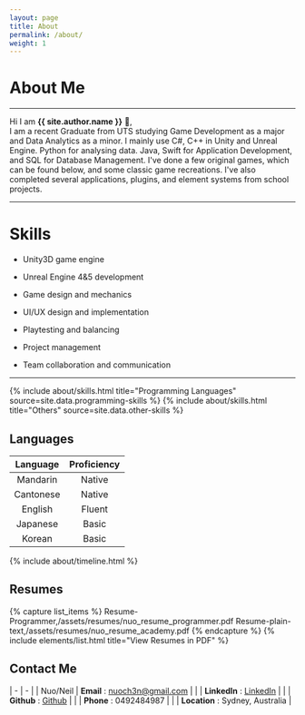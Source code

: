 ```yaml
---
layout: page
title: About
permalink: /about/
weight: 1
---
```


# **About Me**


---

Hi I am **{{ site.author.name }}** :wave:,<br>
I am a recent Graduate from UTS studying Game Development as a major and Data Analytics as a minor. I mainly use C#, C++ in Unity and Unreal Engine. Python for analysing data. Java, Swift for Application Development, and SQL for Database Management. I've done a few original games, which can be found below, and some classic game recreations. I've also completed several applications, plugins, and element systems from school projects.

---

# Skills
- Unity3D game engine
- Unreal Engine 4&5 development

- Game design and mechanics
- UI/UX design and implementation
- Playtesting and balancing

- Project management
- Team collaboration and communication
 
--- 

<div class="row">
{% include about/skills.html title="Programming Languages" source=site.data.programming-skills %}
{% include about/skills.html title="Others" source=site.data.other-skills %}
</div>


## Languages

| Language | Proficiency |
| :---: |:---:|
| Mandarin | Native |
| Cantonese | Native |
| English | Fluent |
| Japanese | Basic |
| Korean | Basic |




<div class="row">
{% include about/timeline.html %}
</div>

## Resumes
{% capture list_items %}
Resume-Programmer,/assets/resumes/nuo_resume_programmer.pdf
Resume-plain-text,/assets/resumes/nuo_resume_academy.pdf
{% endcapture %}
{% include elements/list.html title="View Resumes in PDF" %}

## Contact Me

| - | - |
| Nuo/Neil | **Email** : [nuoch3n@gmail.com](mailto:nuoch3n@gmail.com) |
| | **LinkedIn** : [LinkedIn](https://www.linkedin.com/in/nuochen27/) |
| | **Github** : [Github](https://www.github.com/nuochen27) |
| | **Phone** : 0492484987 |
| | **Location** : Sydney, Australia |